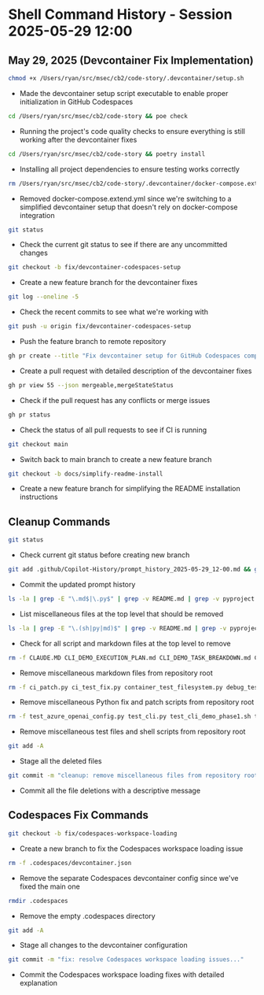 # Shell Command History - Session 2025-05-29 12:00

## May 29, 2025 (Devcontainer Fix Implementation)

```bash
chmod +x /Users/ryan/src/msec/cb2/code-story/.devcontainer/setup.sh
```
- Made the devcontainer setup script executable to enable proper initialization in GitHub Codespaces

```bash
cd /Users/ryan/src/msec/cb2/code-story && poe check
```
- Running the project's code quality checks to ensure everything is still working after the devcontainer fixes

```bash
cd /Users/ryan/src/msec/cb2/code-story && poetry install
```
- Installing all project dependencies to ensure testing works correctly

```bash
rm /Users/ryan/src/msec/cb2/code-story/.devcontainer/docker-compose.extend.yml
```
- Removed docker-compose.extend.yml since we're switching to a simplified devcontainer setup that doesn't rely on docker-compose integration

```bash
git status
```
- Check the current git status to see if there are any uncommitted changes

```bash
git checkout -b fix/devcontainer-codespaces-setup
```
- Create a new feature branch for the devcontainer fixes

```bash
git log --oneline -5
```
- Check the recent commits to see what we're working with

```bash
git push -u origin fix/devcontainer-codespaces-setup
```
- Push the feature branch to remote repository

```bash
gh pr create --title "Fix devcontainer setup for GitHub Codespaces compatibility" --body "..."
```
- Create a pull request with detailed description of the devcontainer fixes

```bash
gh pr view 55 --json mergeable,mergeStateStatus
```
- Check if the pull request has any conflicts or merge issues

```bash
gh pr status
```
- Check the status of all pull requests to see if CI is running

```bash
git checkout main
```
- Switch back to main branch to create a new feature branch

```bash
git checkout -b docs/simplify-readme-install
```
- Create a new feature branch for simplifying the README installation instructions

## Cleanup Commands

```bash
git status
```
- Check current git status before creating new branch

```bash
git add .github/Copilot-History/prompt_history_2025-05-29_12-00.md && git commit -m "docs: update prompt history for cleanup task"
```
- Commit the updated prompt history

```bash
ls -la | grep -E "\.md$|\.py$" | grep -v README.md | grep -v pyproject.toml
```
- List miscellaneous files at the top level that should be removed

```bash
ls -la | grep -E "\.(sh|py|md)$" | grep -v README.md | grep -v pyproject.toml
```
- Check for all script and markdown files at the top level to remove

```bash
rm -f CLAUDE.MD CLI_DEMO_EXECUTION_PLAN.md CLI_DEMO_TASK_BREAKDOWN.md CLI_DEMO_TEST_PLAN.md DEVCONTAINER_CODESPACES_FIX.md DOCKER_CONNECTIVITY_FIX_SUMMARY.md TEST_FIXES_COMPLETED.md
```
- Remove miscellaneous markdown files from repository root

```bash
rm -f ci_patch.py ci_test_fix.py container_test_filesystem.py debug_test.py fix_exception_handling.py fix_ingestion_job.py fix_kwargs.py fix_mypy_comprehensive.py fix_mypy_errors.py fix_mypy_errors_advanced.py patch_adapters.py patch_neo4j_tests.py
```
- Remove miscellaneous Python fix and patch scripts from repository root

```bash
rm -f test_azure_openai_config.py test_cli.py test_cli_demo_phase1.sh test_cli_demo_phase2.sh
```
- Remove miscellaneous test files and shell scripts from repository root

```bash
git add -A
```
- Stage all the deleted files

```bash
git commit -m "cleanup: remove miscellaneous files from repository root..."
```
- Commit all the file deletions with a descriptive message

## Codespaces Fix Commands

```bash
git checkout -b fix/codespaces-workspace-loading
```
- Create a new branch to fix the Codespaces workspace loading issue

```bash
rm -f .codespaces/devcontainer.json
```
- Remove the separate Codespaces devcontainer config since we've fixed the main one

```bash
rmdir .codespaces
```
- Remove the empty .codespaces directory

```bash
git add -A
```
- Stage all changes to the devcontainer configuration

```bash
git commit -m "fix: resolve Codespaces workspace loading issues..."
```
- Commit the Codespaces workspace loading fixes with detailed explanation
